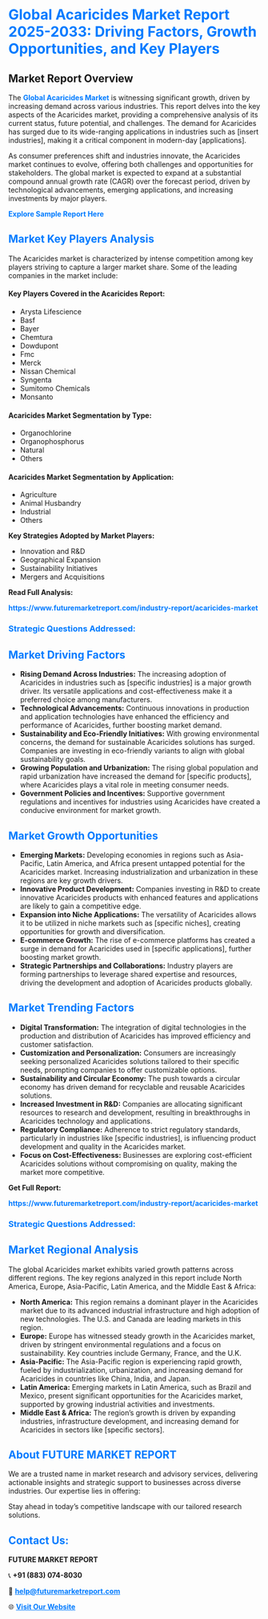 <h1 style="color: #007BFF;">Global Acaricides Market Report 2025-2033: Driving Factors, Growth Opportunities, and Key Players</h1>

<section id="overview">
<h2>Market Report Overview</h2>
<p>The <a href="https://www.futuremarketreport.com/industry-report/acaricides-market" style="color: #007BFF; text-decoration: none;"><strong>Global Acaricides Market</strong></a> is witnessing significant growth, driven by increasing demand across various industries. This report delves into the key aspects of the Acaricides market, providing a comprehensive analysis of its current status, future potential, and challenges. The demand for Acaricides has surged due to its wide-ranging applications in industries such as [insert industries], making it a critical component in modern-day [applications].</p>
<p>As consumer preferences shift and industries innovate, the Acaricides market continues to evolve, offering both challenges and opportunities for stakeholders. The global market is expected to expand at a substantial compound annual growth rate (CAGR) over the forecast period, driven by technological advancements, emerging applications, and increasing investments by major players.</p>
</section>

<section id="overview">
<p><a href="https://www.futuremarketreport.com/request-sample/reportId=30343" style="color: #007BFF; text-decoration: none;"><strong>Explore Sample Report Here</strong></a></p>
</section>

<section id="key-players">
<h2 style="color: #007BFF;">Market Key Players Analysis</h2>
<p>The Acaricides market is characterized by intense competition among key players striving to capture a larger market share. Some of the leading companies in the market include:</p>
<h4>Key Players Covered in the Acaricides Report:</h4>
<ul><li>Arysta Lifescience</li><li>Basf</li><li>Bayer</li><li>Chemtura</li><li>Dowdupont</li><li>Fmc</li><li>Merck</li><li>Nissan Chemical</li><li>Syngenta</li><li>Sumitomo Chemicals</li><li>Monsanto</li></ul>
<h4>Acaricides Market Segmentation by Type:</h4>
<ul><li>Organochlorine</li><li>Organophosphorus</li><li>Natural</li><li>Others</li></ul>

<h4>Acaricides Market Segmentation by Application:</h4>
<ul><li>Agriculture</li><li>Animal Husbandry</li><li>Industrial</li><li>Others</li></ul>
<p><strong>Key Strategies Adopted by Market Players:</strong></p>
<ul>
<li>Innovation and R&D</li>
<li>Geographical Expansion</li>
<li>Sustainability Initiatives</li>
<li>Mergers and Acquisitions</li>
</ul>
</section>

<section>
<p><strong>Read Full Analysis: </strong></p><a href="https://www.futuremarketreport.com/industry-report/acaricides-market" style="color: #007BFF; text-decoration: none;"><strong>https://www.futuremarketreport.com/industry-report/acaricides-market</strong></a>
<h3 style="color: #007BFF;">Strategic Questions Addressed:</h3>
</section>

<section id="driving-factors">
<h2 style="color: #007BFF;">Market Driving Factors</h2>
<ul>
<li><strong>Rising Demand Across Industries:</strong> The increasing adoption of Acaricides in industries such as [specific industries] is a major growth driver. Its versatile applications and cost-effectiveness make it a preferred choice among manufacturers.</li>
<li><strong>Technological Advancements:</strong> Continuous innovations in production and application technologies have enhanced the efficiency and performance of Acaricides, further boosting market demand.</li>
<li><strong>Sustainability and Eco-Friendly Initiatives:</strong> With growing environmental concerns, the demand for sustainable Acaricides solutions has surged. Companies are investing in eco-friendly variants to align with global sustainability goals.</li>
<li><strong>Growing Population and Urbanization:</strong> The rising global population and rapid urbanization have increased the demand for [specific products], where Acaricides plays a vital role in meeting consumer needs.</li>
<li><strong>Government Policies and Incentives:</strong> Supportive government regulations and incentives for industries using Acaricides have created a conducive environment for market growth.</li>
</ul>
</section>

<section id="growth-opportunities">
<h2 style="color: #007BFF;">Market Growth Opportunities</h2>
<ul>
<li><strong>Emerging Markets:</strong> Developing economies in regions such as Asia-Pacific, Latin America, and Africa present untapped potential for the Acaricides market. Increasing industrialization and urbanization in these regions are key growth drivers.</li>
<li><strong>Innovative Product Development:</strong> Companies investing in R&D to create innovative Acaricides products with enhanced features and applications are likely to gain a competitive edge.</li>
<li><strong>Expansion into Niche Applications:</strong> The versatility of Acaricides allows it to be utilized in niche markets such as [specific niches], creating opportunities for growth and diversification.</li>
<li><strong>E-commerce Growth:</strong> The rise of e-commerce platforms has created a surge in demand for Acaricides used in [specific applications], further boosting market growth.</li>
<li><strong>Strategic Partnerships and Collaborations:</strong> Industry players are forming partnerships to leverage shared expertise and resources, driving the development and adoption of Acaricides products globally.</li>
</ul>
</section>

<section id="trending-factors">
<h2 style="color: #007BFF;">Market Trending Factors</h2>
<ul>
<li><strong>Digital Transformation:</strong> The integration of digital technologies in the production and distribution of Acaricides has improved efficiency and customer satisfaction.</li>
<li><strong>Customization and Personalization:</strong> Consumers are increasingly seeking personalized Acaricides solutions tailored to their specific needs, prompting companies to offer customizable options.</li>
<li><strong>Sustainability and Circular Economy:</strong> The push towards a circular economy has driven demand for recyclable and reusable Acaricides solutions.</li>
<li><strong>Increased Investment in R&D:</strong> Companies are allocating significant resources to research and development, resulting in breakthroughs in Acaricides technology and applications.</li>
<li><strong>Regulatory Compliance:</strong> Adherence to strict regulatory standards, particularly in industries like [specific industries], is influencing product development and quality in the Acaricides market.</li>
<li><strong>Focus on Cost-Effectiveness:</strong> Businesses are exploring cost-efficient Acaricides solutions without compromising on quality, making the market more competitive.</li>
</ul>
</section>

<section>
<p><strong>Get Full Report: </strong></p><a href="https://www.futuremarketreport.com/industry-report/acaricides-market" style="color: #007BFF; text-decoration: none;"><strong>https://www.futuremarketreport.com/industry-report/acaricides-market</strong></a>
<h3 style="color: #007BFF;">Strategic Questions Addressed:</h3>
</section>


<section id="regional-analysis">
<h2 style="color: #007BFF;">Market Regional Analysis</h2>
<p>The global Acaricides market exhibits varied growth patterns across different regions. The key regions analyzed in this report include North America, Europe, Asia-Pacific, Latin America, and the Middle East & Africa:</p>
<ul>
<li><strong>North America:</strong> This region remains a dominant player in the Acaricides market due to its advanced industrial infrastructure and high adoption of new technologies. The U.S. and Canada are leading markets in this region.</li>
<li><strong>Europe:</strong> Europe has witnessed steady growth in the Acaricides market, driven by stringent environmental regulations and a focus on sustainability. Key countries include Germany, France, and the U.K.</li>
<li><strong>Asia-Pacific:</strong> The Asia-Pacific region is experiencing rapid growth, fueled by industrialization, urbanization, and increasing demand for Acaricides in countries like China, India, and Japan.</li>
<li><strong>Latin America:</strong> Emerging markets in Latin America, such as Brazil and Mexico, present significant opportunities for the Acaricides market, supported by growing industrial activities and investments.</li>
<li><strong>Middle East & Africa:</strong> The region’s growth is driven by expanding industries, infrastructure development, and increasing demand for Acaricides in sectors like [specific sectors].</li>
</ul>
</section>

<footer>
<h2 style="color: #007BFF;">About FUTURE MARKET REPORT</h2>
<p>We are a trusted name in market research and advisory services, delivering actionable insights and strategic support to businesses across diverse industries. Our expertise lies in offering:</p>

<p>Stay ahead in today’s competitive landscape with our tailored research solutions.</p>

<h2 style="color: #007BFF;">Contact Us:</h2>
<p><strong>FUTURE MARKET REPORT</strong></p>
<p>📞 <strong>+91 (883) 074-8030</strong></p>
<p>📧 <strong><a href="mailto:help@futuremarketreport.com" style="color: #007BFF;">help@futuremarketreport.com</a></strong></p>
<p>🌐 <strong><a href="https://www.futuremarketreport.com/" style="color: #007BFF;">Visit Our Website</a></strong></p>
</footer>